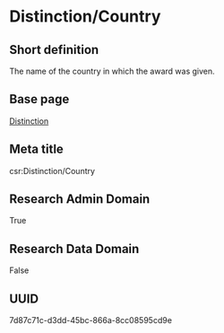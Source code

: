 # Distinction/Country
## Short definition
The name of the country in which the award was given.
## Base page
[Distinction](https://github.com/EuroCRIS/CASRAI-Dictionairies/blob/main/Objects/Distinction.md)
## Meta title
csr:Distinction/Country
## Research Admin Domain
True
## Research Data Domain
False
## UUID
7d87c71c-d3dd-45bc-866a-8cc08595cd9e
